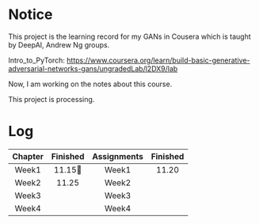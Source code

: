 # Notice

This project is the learning record for my GANs in Cousera which is taught by DeepAI,  Andrew Ng groups. 

Intro_to_PyTorch: https://www.coursera.org/learn/build-basic-generative-adversarial-networks-gans/ungradedLab/l2DX9/lab

Now, I am working on the notes about this course.



This project is processing. 

# Log

| Chapter |        Finished        | Assignments | Finished |
| :-----: | :--------------------: | :---------: | :------: |
|  Week1  | 11.15:cowboy_hat_face: |    Week1    |  11.20   |
|  Week2  |         11.25          |    Week2    |          |
|  Week3  |                        |    Week3    |          |
|  Week4  |                        |    Week4    |          |

